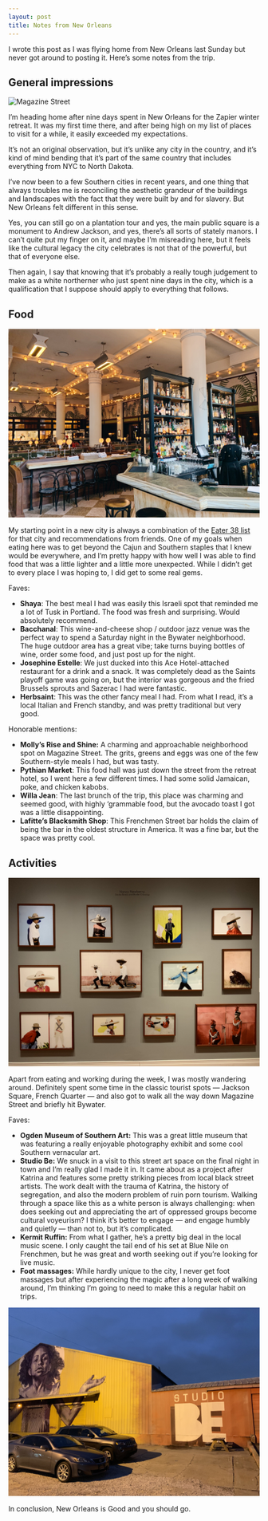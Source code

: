 ```yaml
---
layout: post
title: Notes from New Orleans
---
```


I wrote this post as I was flying home from New Orleans last Sunday but never got around to posting it. Here’s some notes from the trip.

<!--more-->

## General impressions
![Magazine Street](/img/2019/nola/magazine.jpeg)

I’m heading home after nine days spent in New Orleans for the Zapier winter retreat. It was my first time there, and after being high on my list of places to visit for a while, it easily exceeded my expectations.

It’s not an original observation, but it’s unlike any city in the country, and it’s kind of mind bending that it’s part of the same country that includes everything from NYC to North Dakota. 

I’ve now been to a few Southern cities in recent years, and one thing that always troubles me is reconciling the aesthetic grandeur of the buildings and landscapes with the fact that they were built by and for slavery. But New Orleans felt different in this sense. 

Yes, you can still go on a plantation tour and yes, the main public square is a monument to Andrew Jackson, and yes, there’s all sorts of stately manors. I can’t quite put my finger on it, and maybe I’m misreading here, but it feels like the cultural legacy the city celebrates is not that of the powerful, but that of everyone else. 

Then again, I say that knowing that it’s probably a really tough judgement to make as a white northerner who just spent nine days in the city, which is a qualification that I suppose should apply to everything that follows.

## Food
![Josephine Estelle](/img/2019/nola/ace.jpeg)

My starting point in a new city is always a combination of the [Eater 38 list](https://nola.eater.com/maps/best-restaurants-new-orleans-38-map-nola) for that city and recommendations from friends.  One of my goals when eating here was to get beyond the Cajun and Southern staples that I knew would be everywhere, and I’m pretty happy with how well I was able to find food that was a little lighter and a little more unexpected. While I didn’t get to every place I was hoping to, I did get to some real gems. 

Faves:

- **Shaya**: The best meal I had was easily this Israeli spot that reminded me a lot of Tusk in Portland. The food was fresh and surprising. Would absolutely recommend.
- **Bacchanal**: This wine-and-cheese shop / outdoor jazz venue was the perfect way to spend a Saturday night in the Bywater neighborhood. The huge outdoor area has a great vibe; take turns buying bottles of wine, order some food, and just post up for the night.
- **Josephine Estelle**: We just ducked into this Ace Hotel-attached restaurant for a drink and a snack. It was completely dead as the Saints playoff game was going on, but the interior was gorgeous and the fried Brussels sprouts and Sazerac I had were fantastic.
- **Herbsaint**: This was the other fancy meal I had. From what I read, it’s a local Italian and French standby, and was pretty traditional but very good. 

Honorable mentions:

- **Molly’s Rise and Shine:** A charming and approachable neighborhood spot on Magazine Street. The grits, greens and eggs was one of the few Southern-style meals I had, but was tasty.
- **Pythian Market**: This food hall was just down the street from the retreat hotel, so I went here a few different times. I had some solid Jamaican, poke, and chicken kabobs.
- **Willa Jean**: The last brunch of the trip, this place was charming and seemed good, with highly ‘grammable food, but the avocado toast I got was a little disappointing.
- **Lafitte’s Blacksmith Shop**: This Frenchmen Street bar holds the claim of being the bar in the oldest structure in America. It was a fine bar, but the space was pretty cool.

## Activities
![Ogden Museum of Southern Art](/img/2019/nola/ogden.jpeg)

Apart from eating and working during the week, I was mostly 
wandering around. Definitely spent some time in the classic tourist spots — Jackson Square, French Quarter — and also got to walk all the way down Magazine Street and briefly hit Bywater.
 
 Faves:
 
- **Ogden Museum of Southern Art:** This was a great little museum that was featuring a really enjoyable photography exhibit and some cool Southern vernacular art.
- **Studio Be:** We snuck in a visit to this street art space on the final night in town and I’m really glad I made it in. It came about as a project after Katrina and features some pretty striking pieces from local black street artists. The work dealt with the trauma of Katrina, the history of segregation, and also the modern problem of ruin porn tourism. Walking through a space like this as a white person is always challenging: when does seeking out and appreciating the art of oppressed groups become cultural voyeurism? I think it’s better to engage — and engage humbly and quietly — than not to, but it’s complicated.
- **Kermit Ruffin:** From what I gather, he’s a pretty big deal in the local music scene. I only caught the tail end of his set at Blue Nile on Frenchmen, but he was great and worth seeking out if you’re looking for live music.
- **Foot massages:** While hardly unique to the city, I never get foot massages but after experiencing the magic after a long week of walking around, I’m thinking I’m going to need to make this a regular habit on trips. 

![Studio BE](/img/2019/nola/studio-be.jpeg)

In conclusion, New Orleans is Good and you should go.


